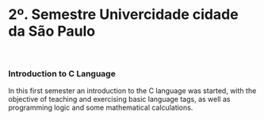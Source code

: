 
<h1>2º. Semestre Univercidade cidade da São Paulo</h1> </br>

<h3>Introduction to C Language</h3>

<p>In this first semester an introduction to the C language was started, with the objective of teaching and exercising basic language tags, 
as well as programming logic and some mathematical calculations. </p> 
